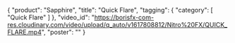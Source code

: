 {
   "product": "Sapphire",
   "title": "Quick Flare",
   "tagging": {
   "category": [
      "Quick Flare"
    ]
   },
   "video_id": "https://borisfx-com-res.cloudinary.com/video/upload/q_auto/v1617808812/Nitro%20FX/QUICK_FLARE.mp4",
   "poster": ""
}
